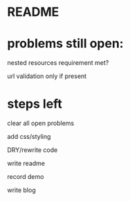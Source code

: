 # README

# problems still open:

 nested resources requirement met?

 url validation only if present

 # steps left

clear all open problems

add css/styling

DRY/rewrite code

write readme

record demo

write blog

